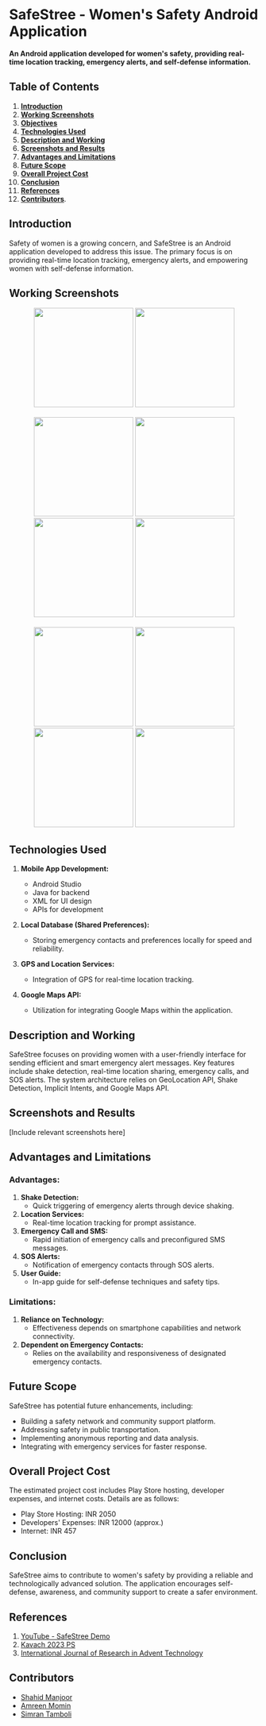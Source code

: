 # SafeStree - Women's Safety Android Application

**An Android application developed for women's safety, providing real-time location tracking, emergency alerts, and self-defense information.**

## Table of Contents
1. [**Introduction**](#introduction)
2. [**Working Screenshots**](#working-screenshots)
3. [**Objectives**](#objectives)
4. [**Technologies Used**](#technologies-used)
5. [**Description and Working**](#description-and-working)
6. [**Screenshots and Results**](#screenshots-and-results)
7. [**Advantages and Limitations**](#advantages-and-limitations)
8. [**Future Scope**](#future-scope)
9. [**Overall Project Cost**](#overall-project-cost)
10. [**Conclusion**](#conclusion)
11. [**References**](#references)
12. [**Contributors**](#contributors).

## Introduction

Safety of women is a growing concern, and SafeStree is an Android application developed to address this issue. The primary focus is on providing real-time location tracking, emergency alerts, and empowering women with self-defense information.

## Working Screenshots

<div align="center">
  <img src="https://github.com/Rishi855/Women-safety-1.0/assets/93329150/fae8916f-f869-44de-ac5c-625a699b912f" alt="" width="200px"/>
  <img src="https://github.com/Rishi855/Women-safety-1.0/assets/93329150/5009425d-86b6-4273-b54d-c2a9523c5df5" alt="" width="200px"/>
</div>

<br/>

<div align="center">
   <img src="https://github.com/Rishi855/Women-safety-1.0/assets/93329150/51677384-aa46-46cc-b559-bc7058e47796" alt="" width="200px"/>
   <img src="https://github.com/Rishi855/Women-safety-1.0/assets/93329150/bbe57e8f-2f73-41b3-b5b1-613142ef5efd" alt="" width="200px"/>
   <img src="https://github.com/Rishi855/Women-safety-1.0/assets/93329150/c41a82ae-1a04-435c-bca0-3ea8f0e2a053" alt="" width="200px"/>
   <img src="https://github.com/Rishi855/Women-safety-1.0/assets/93329150/0a9cd5c3-43f3-462a-bf1a-6ecb053f9235" alt="" width="200px"/>
</div>

<br/>

<div align="center">
  <img src="https://github.com/Rishi855/Women-safety-1.0/assets/93329150/676686a7-5a6b-4feb-b9f0-09266f840c74" alt="" width="200px"/>
  <img src="https://github.com/Rishi855/Women-safety-1.0/assets/93329150/15b727e9-1909-4768-873b-74eb698f69e7" alt="" width="200px"/>
  <img src="https://github.com/Rishi855/Women-safety-1.0/assets/93329150/f9756ac6-d6a1-494d-8884-d1e9055887e6" alt="" width="200px"/>
   <img src="https://github.com/Rishi855/Women-safety-1.0/assets/93329150/4fd9a6fc-7f4c-4383-8d2c-881b4c346638" alt="" width="200px"/>
</div>

## Technologies Used

1. **Mobile App Development:**
   - Android Studio
   - Java for backend
   - XML for UI design
   - APIs for development

2. **Local Database (Shared Preferences):**
   - Storing emergency contacts and preferences locally for speed and reliability.

3. **GPS and Location Services:**
   - Integration of GPS for real-time location tracking.

4. **Google Maps API:**
   - Utilization for integrating Google Maps within the application.

## Description and Working

SafeStree focuses on providing women with a user-friendly interface for sending efficient and smart emergency alert messages. Key features include shake detection, real-time location sharing, emergency calls, and SOS alerts. The system architecture relies on GeoLocation API, Shake Detection, Implicit Intents, and Google Maps API.

## Screenshots and Results

[Include relevant screenshots here]

## Advantages and Limitations

### Advantages:
1. **Shake Detection:**
   - Quick triggering of emergency alerts through device shaking.
2. **Location Services:**
   - Real-time location tracking for prompt assistance.
3. **Emergency Call and SMS:**
   - Rapid initiation of emergency calls and preconfigured SMS messages.
4. **SOS Alerts:**
   - Notification of emergency contacts through SOS alerts.
5. **User Guide:**
   - In-app guide for self-defense techniques and safety tips.

### Limitations:
1. **Reliance on Technology:**
   - Effectiveness depends on smartphone capabilities and network connectivity.
2. **Dependent on Emergency Contacts:**
   - Relies on the availability and responsiveness of designated emergency contacts.

## Future Scope

SafeStree has potential future enhancements, including:
- Building a safety network and community support platform.
- Addressing safety in public transportation.
- Implementing anonymous reporting and data analysis.
- Integrating with emergency services for faster response.

## Overall Project Cost

The estimated project cost includes Play Store hosting, developer expenses, and internet costs. Details are as follows:
- Play Store Hosting: INR 2050
- Developers' Expenses: INR 12000 (approx.)
- Internet: INR 457

## Conclusion

SafeStree aims to contribute to women's safety by providing a reliable and technologically advanced solution. The application encourages self-defense, awareness, and community support to create a safer environment.

## References

1. [YouTube - SafeStree Demo](https://www.youtube.com/watch?v=ysCiPuz6O-U&list=PLmP9QrmTNPqBANLiyVdb7-foPVvG3ONOm&index=2)
2. [Kavach 2023 PS](https://kavach.mic.gov.in/kavach2023PS)
3. [International Journal of Research in Advent Technology](https://www.ijraset.com/research-paper/woman-safety-android-application)

## Contributors
- [Shahid Manjoor](https://github.com/therealshahidmanzoor)
- [Amreen Momin](https://github.com/ayshanoorr)
- [Simran Tamboli](https://github.com/Simran)
